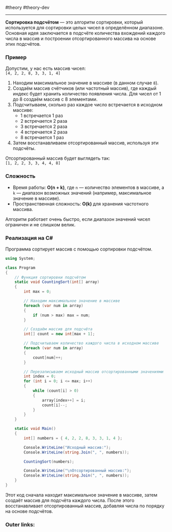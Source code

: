 #theory #theory-dev
 
---
**Сортировка подсчётом** — это алгоритм сортировки, который используется для сортировки целых чисел в определённом диапазоне. Основная идея заключается в подсчёте количества вхождений каждого числа в массив и построении отсортированного массива на основе этих подсчётов.

### **Пример**

Допустим, у нас есть массив чисел:  
`[4, 2, 2, 8, 3, 3, 1, 4]`

1. Находим максимальное значение в массиве (в данном случае `8`).
2. Создаём массив счётчиков (или частотный массив), где каждый индекс будет хранить количество появления числа. Для чисел от 1 до 8 создаём массив с 8 элементами.
3. Подсчитываем, сколько раз каждое число встречается в исходном массиве:
    - 1 встречается 1 раз
    - 2 встречается 2 раза
    - 3 встречается 2 раза
    - 4 встречается 2 раза
    - 8 встречается 1 раз
4. Затем восстанавливаем отсортированный массив, используя эти подсчёты.

Отсортированный массив будет выглядеть так:  
`[1, 2, 2, 3, 3, 4, 4, 8]`

### **Сложность**

- Время работы: **O(n + k)**, где `n` — количество элементов в массиве, а `k` — диапазон возможных значений (например, максимальное значение в массиве).
- Пространственная сложность: **O(k)** для хранения частотного массива.

Алгоритм работает очень быстро, если диапазон значений чисел ограничен и не слишком велик.

### **Реализация на C#**

Программа сортирует массив с помощью сортировки подсчётом.

```csharp
using System;

class Program
{
    // Функция сортировки подсчётом
    static void CountingSort(int[] array)
    {
        int max = 0;

        // Находим максимальное значение в массиве
        foreach (var num in array)
        {
            if (num > max) max = num;
        }

        // Создаём массив для подсчёта
        int[] count = new int[max + 1];

        // Подсчитываем количество каждого числа в исходном массиве
        foreach (var num in array)
        {
            count[num]++;
        }

        // Перезаписываем исходный массив отсортированными значениями
        int index = 0;
        for (int i = 0; i <= max; i++)
        {
            while (count[i] > 0)
            {
                array[index++] = i;
                count[i]--;
            }
        }
    }

    static void Main()
    {
        int[] numbers = { 4, 2, 2, 8, 3, 3, 1, 4 };

        Console.WriteLine("Исходный массив:");
        Console.WriteLine(string.Join(", ", numbers));

        CountingSort(numbers);

        Console.WriteLine("\nОтсортированный массив:");
        Console.WriteLine(string.Join(", ", numbers));
    }
}
```

Этот код сначала находит максимальное значение в массиве, затем создаёт массив для подсчёта каждого числа. После этого восстанавливает отсортированный массив, добавляя числа по порядку на основе подсчётов.

### Outer links:

